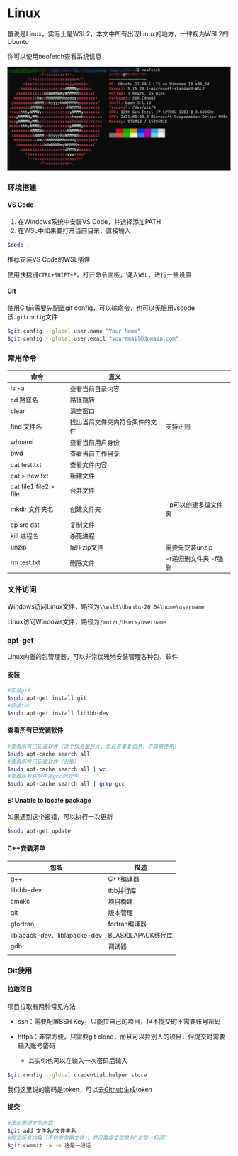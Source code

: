 # Linux

虽说是Linux，实际上是WSL2，本文中所有出现Linux的地方，一律视为WSL2的Ubuntu

你可以使用neofetch查看系统信息

![neofetch](Image/neofetch.png)

### 环境搭建

#### VS Code

1. 在Windows系统中安装VS Code，并选择添加PATH
2. 在WSL中如果要打开当前目录，直接输入

```bash
$code .
```

推荐安装VS Code的WSL插件

使用快捷键`CTRL+SHIFT+P`，打开命令面板，键入`WSL`，进行一些设置

#### Git

使用Git前需要先配置git config，可以输命令，也可以无脑用vscode该`.gitconfig`文件

```bash
$git config --global user.name "Your Name"
$git config --global user.email "youremail@domain.com"
```

### 常用命令

| 命令                   | 意义                           |                       |
| ---------------------- | ------------------------------ | --------------------- |
| ls -a                  | 查看当前目录内容               |                       |
| cd 路径名              | 路径跳转                       |                       |
| clear                  | 清空窗口                       |                       |
| find 文件名            | 找出当前文件夹内符合条件的文件 | 支持正则              |
| whoami                 | 查看当前用户身份               |                       |
| pwd                    | 查看当前工作目录               |                       |
| cat test.txt           | 查看文件内容                   |                       |
| cat > new.txt          | 新建文件                       |                       |
| cat file1 file2 > file | 合并文件                       |                       |
| mkdir 文件夹名         | 创建文件夹                     | -p可以创建多级文件夹  |
| cp src dst             | 复制文件                       |                       |
| kill 进程名            | 杀死进程                       |                       |
| unzip                  | 解压zip文件                    | 需要先安装unzip       |
| rm test.txt            | 删除文件                       | -r递归删文件夹 -f强删 |

### 文件访问

Windows访问Linux文件，路径为`\\wsl$\Ubuntu-20.04\home\username`

Linux访问Windows文件，路径为`/mnt/c/Users/username`

### apt-get

Linux内置的包管理器，可以非常优雅地安装管理各种包、软件

#### 安装

```bash
#安装git
$sudo apt-get install git
#安装tbb
$sudo apt-get install libtbb-dev
```

#### 查看所有已安装软件

```bash
#查看所有已安装软件（这个信息量巨大，而且有重复信息，不简易使用）
$sudo apt-cache search all
#查看所有已安装软件（去重）
$sudo apt-cache search all | wc
#查看所有名字中带gcc的软件
$sudo apt-cache search all | grep gcc
```

#### E: Unable to locate package

如果遇到这个报错，可以执行一次更新

```bash
$sudo apt-get update
```

#### C++安装清单

| 包名                          | 描述               |
| ----------------------------- | ------------------ |
| g++                           | C++编译器          |
| libtbb-dev                    | tbb并行库          |
| cmake                         | 项目构建           |
| git                           | 版本管理           |
| gfortran                      | fortran编译器      |
| liblapack-dev、liblapacke-dev | BLAS和LAPACK线代库 |
| gdb                           | 调试器             |
|                               |                    |

### Git使用

#### 拉取项目

项目拉取有两种常见方法

- ssh：需要配置SSH Key，只能拉自己的项目，但不提交时不需要账号密码

- https：非常方便，只需要git clone，而且可以拉别人的项目，但提交时需要输入账号密码
  - 其实你也可以在输入一次密码后输入

```bash
$git config --global credential.helper store
```

我们这里说的密码是token，可以去[Github](https://github.com/settings/tokens)生成token

#### 提交

```bash
#添加要提交的内容
$git add 文件名/文件夹名
#提交所有内容（不包含忽略文件），并设置提交信息为“这是一段话”
$git commit -a -m 这是一段话
```


